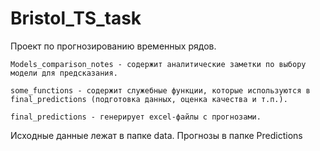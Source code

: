 # Bristol_TS_task
Проект по прогнозированию временных рядов.

    Models_comparison_notes - содержит аналитические заметки по выбору модели для предсказания.
   
    some_functions - содержит служебные функции, которые используются в final_predictions (подготовка данных, оценка качества и т.п.).
   
    final_predictions - генерирует excel-файлы с прогнозами.
  
Исходные данные лежат в папке data. Прогнозы в папке Predictions
  
